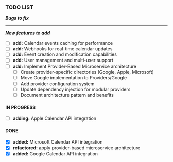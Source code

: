 ### TODO LIST

**_Bugs to fix_**

---

**_New features to add_**

- [ ] **add:** Calendar events caching for performance
- [ ] **add:** Webhooks for real-time calendar updates
- [ ] **add:** Event creation and modification capabilities
- [ ] **add:** User management and multi-user support
- [ ] **add:** Implement Provider-Based Microservice architecture
  - [ ] Create provider-specific directories (Google, Apple, Microsoft)
  - [ ] Move Google implementation to Providers/Google
  - [ ] Add provider configuration system
  - [ ] Update dependency injection for modular providers
  - [ ] Document architecture pattern and benefits

#### IN PROGRESS

- [ ] **adding:** Apple Calendar API integration

#### DONE

- [x] **added:** Microsoft Calendar API integration
- [x] **refactored:** apply provider-based microservice architecture
- [x] **added:** Google Calendar API integration

[high]: https://img.shields.io/badge/-HIGH-red
[mid]: https://img.shields.io/badge/-MID-yellow
[low]: https://img.shields.io/badge/-LOW-green
